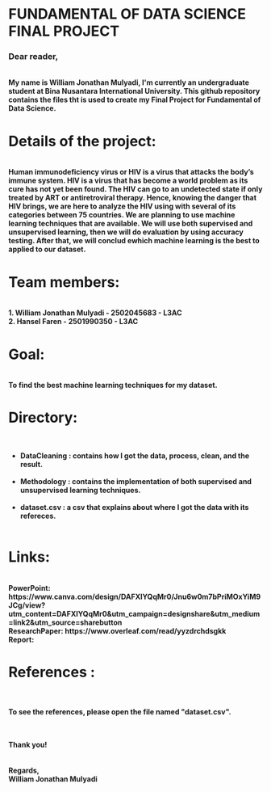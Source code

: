 <b><h1>FUNDAMENTAL OF DATA SCIENCE FINAL PROJECT</h1></b>
<h3><b>Dear reader,</h3>
<br>
<t>My name is William Jonathan Mulyadi, I'm currently an undergraduate student at Bina Nusantara International University. This github repository contains the files tht is used to create my Final Project for Fundamental of Data Science.<br>
<h1>Details of the project:</h1><br>
Human immunodeficiency virus or HIV is a virus that attacks the body’s immune system. HIV is a virus that has become a world problem as its cure has not yet been found. The HIV can go to an undetected state if only treated by ART or antiretroviral therapy. Hence, knowing the danger that HIV brings, we are here to analyze the HIV using with several of its categories between 75 countries. We are planning to use machine learning techniques that are available. We will use both supervised and unsupervised learning, then we will do evaluation by using accuracy testing. After that, we will conclud ewhich machine learning is the best to applied to our dataset.
<br>
<h1> Team members: </h1><br>
1. William Jonathan Mulyadi - 2502045683 - L3AC <BR>
2. Hansel Faren - 2501990350 - L3AC<BR>
<h1> Goal: </h1><br>
To find the best machine learning techniques for my dataset.<br>
<h1>Directory:</h1><br>
<ul><li>DataCleaning : contains how I got the data, process, clean, and the result.</li><br>
<li> Methodology : contains the implementation of both supervised and unsupervised learning techniques. </li><br>
<li> dataset.csv : a csv that explains about where I got the data with its refereces. </li><br></ul>
<h1>Links:</h1><br>
PowerPoint: https://www.canva.com/design/DAFXIYQqMr0/Jnu6w0m7bPriMOxYiM9JCg/view?utm_content=DAFXIYQqMr0&utm_campaign=designshare&utm_medium=link2&utm_source=sharebutton
<br>
ResearchPaper: https://www.overleaf.com/read/yyzdrchdsgkk <br>
Report: <br>


<h1>References :</h1><br><br>
To see the references, please open the file named "dataset.csv". <br>

  
  
<br><br>
Thank you!<br>
<br><br>
Regards,<br>
William Jonathan Mulyadi


